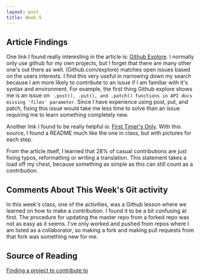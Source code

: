 ```yaml
---
layout: post
title: Week 5
---
```


## Article Findings

One link I found really interesting in the article is: [Github Explore](https://github.com/explore). I normally only use github for my own projects, but I forget that there are many other one's out there as well. (Github.com/explore) matches open issues based on the users interests. I find this very useful in narrowing down my search because I am more likely to contribute to an issue if I am familiar with it's syntax and environment. For example, the first thing Github explore shows me is an issue on ``` .post(), .put(), and .patch() functions in API docs missing 'files' parameter```. Since I have experience using post, put, and patch, fixing this issue would take me less time to solve than an issue requiring me to learn something completely new.

Another link I found to be really helpful is: [First Timer's Only](https://github.com/firstcontributions/first-contributions). With this source, I found a README much like the one in class, but with pictures for each step. 

From the article itself, I learned that 28% of casual contributions are just fixing typos, reformatting or writing a translation. This statement takes a load off my chest, because something as simple as this can still count as a contribution.

## Comments About This Week's Git activity

In this week's class, one of the activities, was a Github lesson where we learned on how to make a contribution. I found it to be a bit confusing at first. The procedure for updating the master repo from a forked repo was not as easy as it seems. I've only worked and pushed from repos where I am listed as a collaborator, so making a fork and making pull requests from that fork was something new for me.


## Source of Reading

[Finding a project to contribute to](https://opensource.guide/how-to-contribute/#finding-a-project-to-contribute-to)